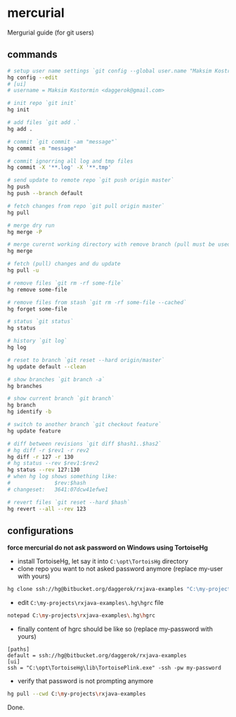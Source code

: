 # mercurial
Mergurial guide (for git users)

## commands

```bash
# setup user name settings `git config --global user.name "Maksim Kostromin"; git config --global user.email daggerok@gmail.com`
hg config --edit
# [ui]
# username = Maksim Kostormin <daggerok@gmail.com>

# init repo `git init`
hg init

# add files `git add .`
hg add .

# commit `git commit -am "message"`
hg commit -m "message"

# commit ignorring all log and tmp files
hg commit -X '**.log' -X '**.tmp'

# send update to remote repo `git push origin master`
hg push
hg push --branch default

# fetch changes from repo `git pull origin master`
hg pull

# merge dry run
hg merge -P

# merge curernt working directory with remove branch (pull must be used before merge to get changes from remote)
hg merge

# fetch (pull) changes and du update
hg pull -u

# remove files `git rm -rf some-file`
hg remove some-file

# remove files from stash `git rm -rf some-file --cached`
hg forget some-file

# status `git status`
hg status

# history `git log`
hg log

# reset to branch `git reset --hard origin/master`
hg update default --clean

# show branches `git branch -a`
hg branches

# show current branch `git branch`
hg branch
hg identify -b

# switch to another branch `git checkout feature`
hg update feature

# diff between revisions `git diff $hash1..$has2`
# hg diff -r $rev1 -r rev2
hg diff -r 127 -r 130
# hg status --rev $rev1:$rev2
hg status --rev 127:130
# when hg log shows something like:
#              $rev:$hash
# changeset:   3641:07dcw41efwe1

# revert files `git reset --hard $hash`
hg revert --all --rev 123
```

## configurations

**force mercurial do not ask password on Windows using TortoiseHg**

* install TortoiseHg, let say it into `C:\opt\TortoisHg` directory
* clone repo you want to not asked password anymore (replace my-user with yours)

```bash
hg clone ssh://hg@bitbucket.org/daggerok/rxjava-examples "C:\my-projects\rxjava-examples"
```

* edit `C:\my-projects\rxjava-examples\.hg\hgrc` file

```bash
notepad C:\my-projects\rxjava-examples\.hg\hgrc
```

* finally content of hgrc should be like so (replace my-password with yours)

```config
[paths]
default = ssh://hg@bitbucket.org/daggerok/rxjava-examples
[ui]
ssh = "C:\opt\TortoiseHg\lib\TortoisePlink.exe" -ssh -pw my-password
```

* verify that password is not prompting anymore

```bash
hg pull --cwd C:\my-projects\rxjava-examples
```

Done.
